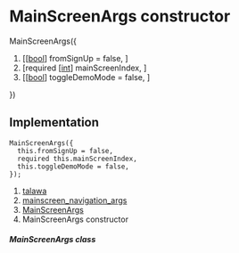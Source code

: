 
<div>

# MainScreenArgs constructor

</div>


MainScreenArgs({

1.  [[[bool](https://api.flutter.dev/flutter/dart-core/bool-class.html)]
    fromSignUp = false,
    ]
2.  [required
    [[int](https://api.flutter.dev/flutter/dart-core/int-class.html)]
    mainScreenIndex, ]
3.  [[[bool](https://api.flutter.dev/flutter/dart-core/bool-class.html)]
    toggleDemoMode = false,
    ]

})



## Implementation

``` language-dart
MainScreenArgs({
  this.fromSignUp = false,
  required this.mainScreenIndex,
  this.toggleDemoMode = false,
});
```







1.  [talawa](../../index.html)
2.  [mainscreen_navigation_args](../../models_mainscreen_navigation_args/)
3.  [MainScreenArgs](../../models_mainscreen_navigation_args/MainScreenArgs-class.html)
4.  MainScreenArgs constructor

##### MainScreenArgs class







